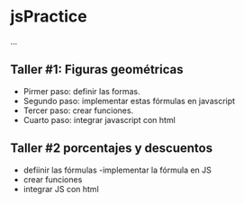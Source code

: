 # jsPractice
...

## Taller #1: Figuras geométricas


- Pirmer paso: definir las formas.
- Segundo paso: implementar estas fórmulas en javascript
- Tercer paso: crear funciones.
- Cuarto paso: integrar javascript con html

## Taller #2 porcentajes y descuentos
- defiinir las fórmulas 
-implementar la fórmula en JS
- crear funciones
- integrar JS con html